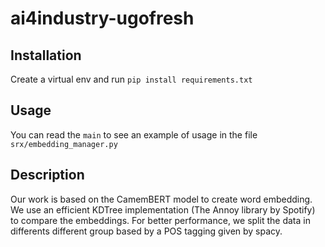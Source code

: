 # ai4industry-ugofresh

## Installation

Create a virtual env and run `pip install requirements.txt`

## Usage 

You can read the `main` to see an example of usage in the file `srx/embedding_manager.py`

## Description

Our work is based on the CamemBERT model to create word embedding. We use an efficient KDTree implementation (The Annoy library by Spotify) to compare the embeddings. For better performance, we split the data in differents different group based by a POS tagging given by spacy.

